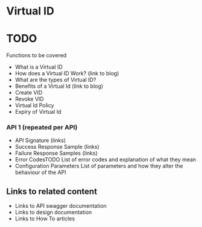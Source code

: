 # Virtual ID

# TODO

Functions to be covered

* What is a Virtual ID
* How does a Virtual ID Work? (link to blog)
* What are the types of Virtual ID?
* Benefits of a Virtual Id (link to blog)
* Create VID
* Revoke VID
* Virtual Id Policy
* Expiry of Virtual Id


### API 1 (repeated per API)
* API Signature (links)
* Success Response Sample  (links)
* Failure Response Samples (links)
* Error CodesTODO
    List of error codes and explanation of what they mean
* Configuration Parameters
    List of parameters and how they alter the behaviour of the API

## Links to related content
* Links to API swagger documentation
* Links to design documentation
* Links to How To articles


